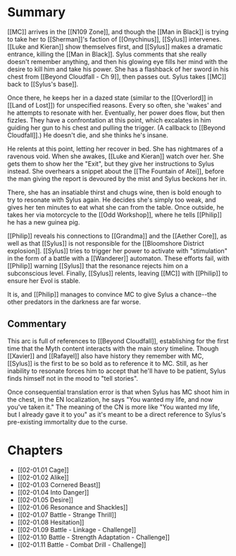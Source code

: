 # Summary
[[MC]] arrives in the [[N109 Zone]], and though the [[Man in Black]] is trying to take her to [[Sherman]]'s faction of [[Onychinus]], [[Sylus]] intervenes. [[Luke and Kieran]] show themselves first, and [[Sylus]] makes a dramatic entrance, killing the [[Man in Black]]. Sylus comments that she really doesn't remember anything, and then his glowing eye fills her mind with the desire to kill him and take his power. She has a flashback of her sword in his chest from [[Beyond Cloudfall - Ch 9]], then passes out. Sylus takes [[MC]] back to [[Sylus's base]].

Once there, he keeps her in a dazed state (similar to the [[Overlord]] in [[Land of Lost]]) for unspecified reasons. Every so often, she 'wakes' and he attempts to resonate with her. Eventually, her power does flow, but then fizzles. They have a confrontation at this point, which excalates in him guiding her gun to his chest and pulling the trigger. (A callback to [[Beyond Cloudfall]].) He doesn't die, and she thinks he's insane.

He relents at this point, letting her recover in bed. She has nightmares of a ravenous void. When she awakes, [[Luke and Kieran]] watch over her. She gets them to show her the "Exit", but they give her instructions to Sylus instead. She overhears a snippet about the [[The Fountain of Atei]], before the man giving the report is devoured by the mist and Sylus beckons her in.

There, she has an insatiable thirst and chugs wine, then is bold enough to try to resonate with Sylus again. He decides she's simply too weak, and gives her ten minutes to eat what she can from the table. Once outside, he takes her via motorcycle to the [[Odd Workshop]], where he tells [[Philip]] he has a new guinea pig.

[[Philip]] reveals his connections to [[Grandma]] and the [[Aether Core]], as well as that [[Sylus]] is not responsible for the [[Bloomshore District explosion]].  [[Sylus]] tries to trigger her power to activate with "stimulation" in the form of a battle with a [[Wanderer]] automaton. These efforts fail, with [[Philip]] warning [[Sylus]] that the resonance rejects him on a subconscious level. Finally, [[Sylus]] relents, leaving [[MC]] with [[Philip]] to ensure her Evol is stable.

It is, and [[Philip]] manages to convince MC to give Sylus a chance--the other predators in the darkness are far worse. 

## Commentary
This arc is full of references to [[Beyond Cloudfall]], establishing for the first time that the Myth content interacts with the main story timeline. Though [[Xavier]] and [[Rafayel]] also have history they remember with MC, [[Sylus]] is the first to be so bold as to reference it to MC. Still, as her inability to resonate forces him to accept that he'll have to be patient, Sylus finds himself not in the mood to "tell stories".

Once consequential translation error is that when Sylus has MC shoot him in the chest, in the EN localization, he says "You wanted my life, and now you've taken it." The meaning of the CN is more like "You wanted my life, but I already gave it to you" as it's meant to be a direct reference to Sylus's pre-existing immortality due to the curse.

# Chapters
 * [[02-01.01 Cage]]
 * [[02-01.02 Alike]]
 * [[02-01.03 Cornered Beast]]
 * [[02-01.04 Into Danger]]
 * [[02-01.05 Desire]]
 * [[02-01.06 Resonance and Shackles]]
 * [[02-01.07 Battle - Strange Thrill]]
 * [[02-01.08 Hesitation]]
 * [[02-01.09 Battle - Linkage - Challenge]]
 * [[02-01.10 Battle - Strength Adaptation - Challenge]]
 * [[02-01.11 Battle - Combat Drill - Challenge]]